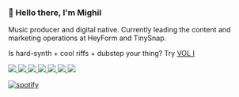 <p>
  <h3>👋 Hello there, I'm Mighil</h3>
<p dir="auto">Music producer and digital native. Currently leading the content and marketing operations at HeyForm and TinySnap.</p>
<p dir="auto">Is hard-synth + cool riffs + dubstep your thing? Try <a href="https://signalsiren.bandcamp.com/album/vol-i">VOL I</a></p>
 
<p> 
<a href="https://twitter.com/verfasor">
    <img src="https://img.shields.io/twitter/follow/verfasor?style=social" /> 
</a>
<a href="https://github.com/migftw">
    <img src="https://img.shields.io/github/followers/migftw?label=MIGFTW&logo=GitHub&style=social" />
</a>   
  <a href="https://verfasor.com/">
    <img src="https://img.shields.io/badge/blog-verfasor.com-blueviolet" />
  </a>      
  <a href="https://signalsiren.bandcamp.com/">
    <img src="https://img.shields.io/badge/music-SIGANSIREN-red" />
  </a>  
  <a href="https://m1qnet.bandcamp.com/">
    <img src="https://img.shields.io/badge/music-m1qnet-red" />
  </a>     
  <a href="https://wr8.in/">
    <img src="https://img.shields.io/badge/get-wr8.in-green" />
  </a> 
  <a href="mailto:verfasor@deadauthor.org">
    <img src="https://img.shields.io/badge/contact-email-important" />
  </a>   
</p> 

  <p>  
  <a href="https://verfasor.com/sqr"><img alt="spotify" src="https://64.media.tumblr.com/9321bb8501d16edd6722c67b1c599a1d/0fd7048788542d39-c1/s1280x1920/3109cef2e692abf6d7c0d2ade8872155c4110c49.jpg" /></a>
  </p>
</p>
 
